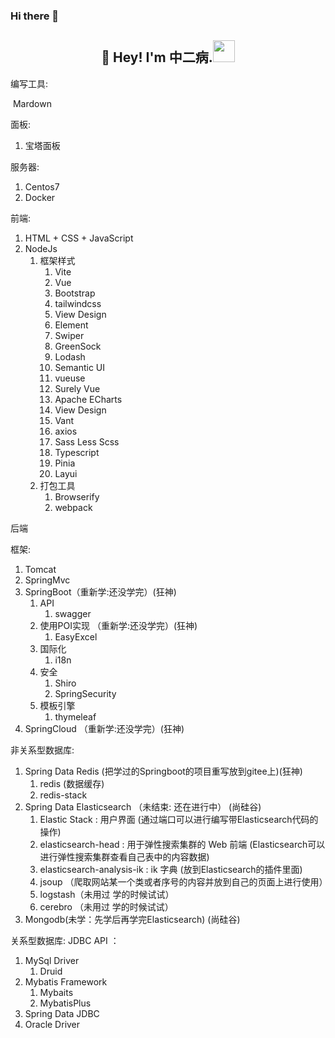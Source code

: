 ### Hi there 👋

<h2 align="center">👋 Hey! I'm 中二病.<img src="https://media.giphy.com/media/WUlplcMpOCEmTGBtBW/giphy.gif" width="35"></h2>

编写工具:

​	Mardown

面板:

1. 宝塔面板

服务器:

1. Centos7
2. Docker

前端:

1. HTML + CSS + JavaScript
2. NodeJs
   1. 框架样式
      1. Vite
      2. Vue
      3. Bootstrap
      4. tailwindcss
      5. View Design
      6. Element
      7. Swiper
      8. GreenSock
      9. Lodash
      10. Semantic UI
      11. vueuse
      12. Surely Vue
      13. Apache ECharts
      14. View Design
      15. Vant
      16. axios
      17. Sass Less Scss
      18. Typescript
      19. Pinia
      20. Layui
   2. 打包工具
      1. Browserify
      2. webpack

后端

框架:

1.  Tomcat
2.  SpringMvc
3.  SpringBoot（重新学:还没学完）(狂神)
    1. API
       1. swagger	
    2. 使用POI实现 （重新学:还没学完）(狂神)
       1. EasyExcel
    3. 国际化
       1. i18n
    4. 安全
       1. Shiro
       2. SpringSecurity
    5. 模板引擎
       1. thymeleaf
4.  SpringCloud （重新学:还没学完）(狂神)

非关系型数据库:

1.  Spring Data Redis (把学过的Springboot的项目重写放到gitee上)(狂神)
    1. redis (数据缓存)
    2. redis-stack
2.  Spring Data Elasticsearch （未结束: 还在进行中） (尚硅谷)
    1. Elastic Stack : 用户界面  (通过端口可以进行编写带Elasticsearch代码的操作)
    2. elasticsearch-head : 用于弹性搜索集群的 Web 前端 (Elasticsearch可以进行弹性搜索集群查看自己表中的内容数据)
    3. elasticsearch-analysis-ik : ik 字典 (放到Elasticsearch的插件里面)
    4. jsoup （爬取网站某一个类或者序号的内容并放到自己的页面上进行使用）
    5. logstash（未用过 学的时候试试）
    6. cerebro （未用过 学的时候试试）
3.  Mongodb(未学：先学后再学完Elasticsearch) (尚硅谷)

关系型数据库: 	JDBC API ：

1.  MySql Driver  
    1.  Druid
2.  Mybatis Framework 
    1. Mybaits
    2. MybatisPlus
3.  Spring Data JDBC
4.  Oracle Driver
